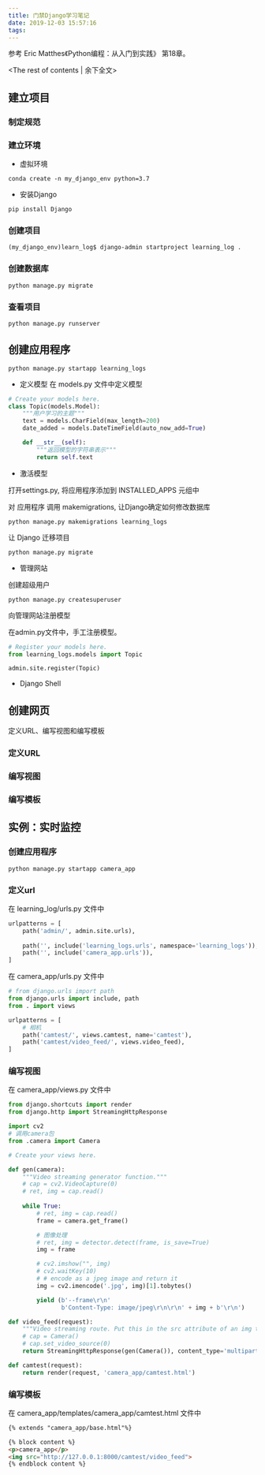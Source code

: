 ```yaml
---
title: 门禁Django学习笔记
date: 2019-12-03 15:57:16
tags:
---
```


参考 Eric Matthes《Python编程：从入门到实践》 第18章。

<!-- more -->
<The rest of contents | 余下全文>

## 建立项目

### 制定规范

### 建立环境
* 虚拟环境
``` shell
conda create -n my_django_env python=3.7
```
* 安装Django
``` shell
pip install Django
```
### 创建项目
``` shell
(my_django_env)learn_log$ django-admin startproject learning_log .
```
### 创建数据库
``` shell
python manage.py migrate
```

### 查看项目
``` shell
python manage.py runserver
```

## 创建应用程序
``` shell
python manage.py startapp learning_logs
```

* 定义模型
在 models.py 文件中定义模型
``` python
# Create your models here.
class Topic(models.Model):
    """用户学习的主题"""
    text = models.CharField(max_length=200)
    date_added = models.DateTimeField(auto_now_add=True)

    def __str__(self):
        """返回模型的字符串表示"""
        return self.text
```

* 激活模型

打开settings.py, 将应用程序添加到 INSTALLED_APPS 元组中  

对 应用程序 调用 makemigrations, 让Django确定如何修改数据库
``` shell
python manage.py makemigrations learning_logs
```

让 Django 迁移项目
``` shell
python manage.py migrate
```

* 管理网站

创建超级用户
``` shell
python manage.py createsuperuser
```

向管理网站注册模型

在admin.py文件中，手工注册模型。
``` python
# Register your models here.
from learning_logs.models import Topic

admin.site.register(Topic)
```


* Django Shell

## 创建网页

定义URL、编写视图和编写模板

### 定义URL  

### 编写视图  

### 编写模板  

## 实例：实时监控

### 创建应用程序
``` shell
python manage.py startapp camera_app
```

### 定义url

在 learning_log/urls.py 文件中
``` python
urlpatterns = [
    path('admin/', admin.site.urls),
    
    path('', include('learning_logs.urls', namespace='learning_logs')),
    path('', include('camera_app.urls')),
]
```

在 camera_app/urls.py 文件中
``` python
# from django.urls import path
from django.urls import include, path
from . import views

urlpatterns = [
    # 相机
    path('camtest/', views.camtest, name='camtest'),
    path('camtest/video_feed/', views.video_feed),
]
```

### 编写视图  

在 camera_app/views.py 文件中
``` python
from django.shortcuts import render
from django.http import StreamingHttpResponse

import cv2
# 调用camera包
from .camera import Camera

# Create your views here.

def gen(camera):
    """Video streaming generator function."""
    # cap = cv2.VideoCapture(0)
    # ret, img = cap.read()
    
    while True:
        # ret, img = cap.read()
        frame = camera.get_frame()

        # 图像处理
        # ret, img = detector.detect(frame, is_save=True)
        img = frame

        # cv2.imshow("", img)
        # cv2.waitKey(10)
        # # encode as a jpeg image and return it
        img = cv2.imencode('.jpg', img)[1].tobytes()

        yield (b'--frame\r\n'
               b'Content-Type: image/jpeg\r\n\r\n' + img + b'\r\n')

def video_feed(request):
    """Video streaming route. Put this in the src attribute of an img tag."""
    # cap = Camera()
    # cap.set_video_source(0)
    return StreamingHttpResponse(gen(Camera()), content_type='multipart/x-mixed-replace; boundary=frame')

def camtest(request):
    return render(request, 'camera_app/camtest.html')

```

### 编写模板  


在 camera_app/templates/camera_app/camtest.html 文件中
``` html
{% extends "camera_app/base.html"%}

{% block content %}
<p>camera_app</p>
<img src="http://127.0.0.1:8000/camtest/video_feed">
{% endblock content %}
```








